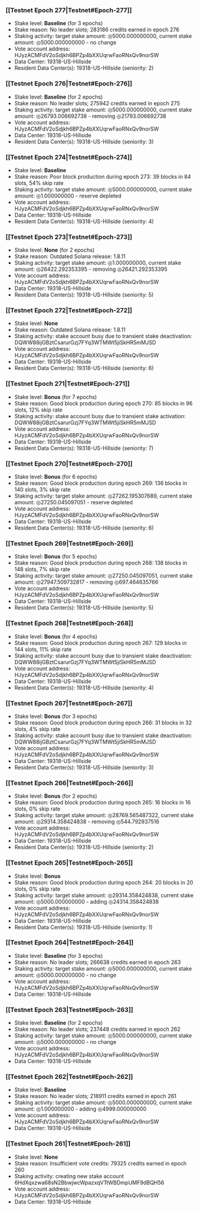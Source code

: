 ### [[Testnet Epoch 277|Testnet#Epoch-277]]
* Stake level: **Baseline** (for 3 epochs)
* Stake reason: No leader slots; 283186 credits earned in epoch 276
* Staking activity: target stake amount: ◎5000.000000000, current stake amount: ◎5000.000000000 - no change
* Vote account address: HJyzACMFdV2oSdjkh6BPZp4bXXUqrwFaoRNxQv9norSW
* Data Center: 19318-US-Hillside
* Resident Data Center(s): 19318-US-Hillside (seniority: 2)
### [[Testnet Epoch 276|Testnet#Epoch-276]]
* Stake level: **Baseline** (for 2 epochs)
* Stake reason: No leader slots; 275942 credits earned in epoch 275
* Staking activity: target stake amount: ◎5000.000000000, current stake amount: ◎26793.006692738 - removing ◎21793.006692738
* Vote account address: HJyzACMFdV2oSdjkh6BPZp4bXXUqrwFaoRNxQv9norSW
* Data Center: 19318-US-Hillside
* Resident Data Center(s): 19318-US-Hillside (seniority: 3)
### [[Testnet Epoch 274|Testnet#Epoch-274]]
* Stake level: **Baseline**
* Stake reason: Poor block production during epoch 273: 39 blocks in 84 slots, 54% skip rate
* Staking activity: target stake amount: ◎5000.000000000, current stake amount: ◎1.000000000 - reserve depleted
* Vote account address: HJyzACMFdV2oSdjkh6BPZp4bXXUqrwFaoRNxQv9norSW
* Data Center: 19318-US-Hillside
* Resident Data Center(s): 19318-US-Hillside (seniority: 4)
### [[Testnet Epoch 273|Testnet#Epoch-273]]
* Stake level: **None** (for 2 epochs)
* Stake reason: Outdated Solana release: 1.8.11
* Staking activity: target stake amount: ◎1.000000000, current stake amount: ◎26422.292353395 - removing ◎26421.292353395
* Vote account address: HJyzACMFdV2oSdjkh6BPZp4bXXUqrwFaoRNxQv9norSW
* Data Center: 19318-US-Hillside
* Resident Data Center(s): 19318-US-Hillside (seniority: 5)
### [[Testnet Epoch 272|Testnet#Epoch-272]]
* Stake level: **None**
* Stake reason: Outdated Solana release: 1.8.11
* Staking activity: stake account busy due to transient stake deactivation: DQWW88ijGBztCsarurGzj7FYq3WTMWt5jiSkHR5mMJSD
* Vote account address: HJyzACMFdV2oSdjkh6BPZp4bXXUqrwFaoRNxQv9norSW
* Data Center: 19318-US-Hillside
* Resident Data Center(s): 19318-US-Hillside (seniority: 6)
### [[Testnet Epoch 271|Testnet#Epoch-271]]
* Stake level: **Bonus** (for 7 epochs)
* Stake reason: Good block production during epoch 270: 85 blocks in 96 slots, 12% skip rate
* Staking activity: stake account busy due to transient stake activation: DQWW88ijGBztCsarurGzj7FYq3WTMWt5jiSkHR5mMJSD
* Vote account address: HJyzACMFdV2oSdjkh6BPZp4bXXUqrwFaoRNxQv9norSW
* Data Center: 19318-US-Hillside
* Resident Data Center(s): 19318-US-Hillside (seniority: 7)
### [[Testnet Epoch 270|Testnet#Epoch-270]]
* Stake level: **Bonus** (for 6 epochs)
* Stake reason: Good block production during epoch 269: 136 blocks in 140 slots, 3% skip rate
* Staking activity: target stake amount: ◎27262.195307689, current stake amount: ◎27250.045097051 - reserve depleted
* Vote account address: HJyzACMFdV2oSdjkh6BPZp4bXXUqrwFaoRNxQv9norSW
* Data Center: 19318-US-Hillside
* Resident Data Center(s): 19318-US-Hillside (seniority: 6)
### [[Testnet Epoch 269|Testnet#Epoch-269]]
* Stake level: **Bonus** (for 5 epochs)
* Stake reason: Good block production during epoch 268: 138 blocks in 148 slots, 7% skip rate
* Staking activity: target stake amount: ◎27250.045097051, current stake amount: ◎27947.509732817 - removing ◎697.464635766
* Vote account address: HJyzACMFdV2oSdjkh6BPZp4bXXUqrwFaoRNxQv9norSW
* Data Center: 19318-US-Hillside
* Resident Data Center(s): 19318-US-Hillside (seniority: 5)
### [[Testnet Epoch 268|Testnet#Epoch-268]]
* Stake level: **Bonus** (for 4 epochs)
* Stake reason: Good block production during epoch 267: 129 blocks in 144 slots, 11% skip rate
* Staking activity: stake account busy due to transient stake deactivation: DQWW88ijGBztCsarurGzj7FYq3WTMWt5jiSkHR5mMJSD
* Vote account address: HJyzACMFdV2oSdjkh6BPZp4bXXUqrwFaoRNxQv9norSW
* Data Center: 19318-US-Hillside
* Resident Data Center(s): 19318-US-Hillside (seniority: 4)
### [[Testnet Epoch 267|Testnet#Epoch-267]]
* Stake level: **Bonus** (for 3 epochs)
* Stake reason: Good block production during epoch 266: 31 blocks in 32 slots, 4% skip rate
* Staking activity: stake account busy due to transient stake deactivation: DQWW88ijGBztCsarurGzj7FYq3WTMWt5jiSkHR5mMJSD
* Vote account address: HJyzACMFdV2oSdjkh6BPZp4bXXUqrwFaoRNxQv9norSW
* Data Center: 19318-US-Hillside
* Resident Data Center(s): 19318-US-Hillside (seniority: 3)
### [[Testnet Epoch 266|Testnet#Epoch-266]]
* Stake level: **Bonus** (for 2 epochs)
* Stake reason: Good block production during epoch 265: 16 blocks in 16 slots, 0% skip rate
* Staking activity: target stake amount: ◎28769.565487322, current stake amount: ◎29314.358424838 - removing ◎544.792937516
* Vote account address: HJyzACMFdV2oSdjkh6BPZp4bXXUqrwFaoRNxQv9norSW
* Data Center: 19318-US-Hillside
* Resident Data Center(s): 19318-US-Hillside (seniority: 2)
### [[Testnet Epoch 265|Testnet#Epoch-265]]
* Stake level: **Bonus**
* Stake reason: Good block production during epoch 264: 20 blocks in 20 slots, 0% skip rate
* Staking activity: target stake amount: ◎29314.358424838, current stake amount: ◎5000.000000000 - adding ◎24314.358424838
* Vote account address: HJyzACMFdV2oSdjkh6BPZp4bXXUqrwFaoRNxQv9norSW
* Data Center: 19318-US-Hillside
* Resident Data Center(s): 19318-US-Hillside (seniority: 1)
### [[Testnet Epoch 264|Testnet#Epoch-264]]
* Stake level: **Baseline** (for 3 epochs)
* Stake reason: No leader slots; 266638 credits earned in epoch 263
* Staking activity: target stake amount: ◎5000.000000000, current stake amount: ◎5000.000000000 - no change
* Vote account address: HJyzACMFdV2oSdjkh6BPZp4bXXUqrwFaoRNxQv9norSW
* Data Center: 19318-US-Hillside
### [[Testnet Epoch 263|Testnet#Epoch-263]]
* Stake level: **Baseline** (for 2 epochs)
* Stake reason: No leader slots; 237448 credits earned in epoch 262
* Staking activity: target stake amount: ◎5000.000000000, current stake amount: ◎5000.000000000 - no change
* Vote account address: HJyzACMFdV2oSdjkh6BPZp4bXXUqrwFaoRNxQv9norSW
* Data Center: 19318-US-Hillside
### [[Testnet Epoch 262|Testnet#Epoch-262]]
* Stake level: **Baseline**
* Stake reason: No leader slots; 218911 credits earned in epoch 261
* Staking activity: target stake amount: ◎5000.000000000, current stake amount: ◎1.000000000 - adding ◎4999.000000000
* Vote account address: HJyzACMFdV2oSdjkh6BPZp4bXXUqrwFaoRNxQv9norSW
* Data Center: 19318-US-Hillside
### [[Testnet Epoch 261|Testnet#Epoch-261]]
* Stake level: **None**
* Stake reason: Insufficient vote credits: 79325 credits earned in epoch 260
* Staking activity: creating new stake account 6HdXqxzwa68sN2BbwjwcWpazxqVTtWBDmpUMF9dBQH56
* Vote account address: HJyzACMFdV2oSdjkh6BPZp4bXXUqrwFaoRNxQv9norSW
* Data Center: 19318-US-Hillside